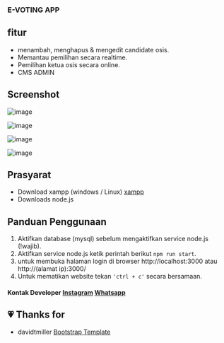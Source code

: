 ### E-VOTING APP
## fitur
- menambah, menghapus & mengedit candidate osis.
- Memantau pemilihan secara realtime.
- Pemilihan ketua osis secara online.
- CMS ADMIN
## Screenshot
![image](https://github.com/danill123/web_image/blob/master/Screenshot%20from%202020-04-21%2010-24-02.png)

![image](https://github.com/danill123/web_image/blob/master/Screenshot%20from%202020-04-20%2012-41-40.png)

![image](https://github.com/danill123/web_image/blob/master/Screenshot%20from%202020-04-20%2008-58-32.png)

![image](https://github.com/danill123/web_image/blob/master/Screenshot%20from%202020-04-21%2010-22-50.png)
## Prasyarat

 - Download xampp (windows / Linux) [xampp ](https://www.apachefriends.org/index.html) 
 - Downloads node.js 

## Panduan Penggunaan
 1. Aktifkan database (mysql) sebelum mengaktifkan service node.js (!wajib).
 2. Aktifkan service node.js  ketik perintah berikut `npm run start`.
 3. untuk membuka halaman login di browser http://localhost:3000 atau http://(alamat ip):3000/
 4. Untuk mematikan website tekan `'ctrl + c'` secara bersamaan.
 #### Kontak Developer [Instagram](https://www.instagram.com/danilldev/) [Whatsapp](https://api.whatsapp.com/send?phone=6282111780767)
## :heartpulse: Thanks for
- davidtmiller [Bootstrap Template](https://github.com/BlackrockDigital/startbootstrap-sb-admin-2 "template")
